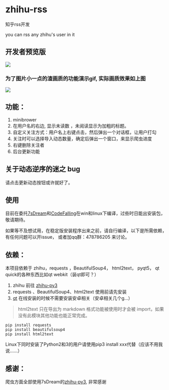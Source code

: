 # zhihu-rss

知乎rss开发

you can rss any zhihu's user in it

## 开发者预览版

![](http://img-storage.qiniudn.com/15-7-28/15352747.jpg)

### 为了图片小一点的渣画质的功能演示gif, 实际画质效果如上图


![](http://img-storage.qiniudn.com/15-7-28/94436942.jpg)

## 功能：
1. minibrower
2. 在用户名的右边, 显示未读数 ，未阅读显示为加粗的标题。
3. 自定义关注方式：用户名上右键点击，然后弹出一个对话框，让用户打勾
4. 关注时可以选择导入动态数量，确定后弹出一个窗口，来显示爬虫进度
5. 右键删除关注者
6. 后台更新功能

## 关于动态逆序的迷之 bug
请点击更新动态按钮或许就好了。

## 使用
目前在委托[7sDream](https://github.com/7sDream/)和[CodeFalling](https://github.com/CodeFalling)在win和linux下编译，过些时日能出安装包，敬请期待。


如果等不及想试用，在稳定版安装程序出来之前，请自行编译，以下是所需依赖，有任何问题可以开issue， 或者加qq群：478786205 来讨论。


## 依赖：


本项目依赖于 zhihu，requests ，BeautifulSoup4， html2text， pyqt5， qt quick的各种东西比如qt webkit（装qt即可？）

1. zhihu 前往 [zhihu-py3](https://github.com/7sDream/zhihu-py3)
2.  requests 、BeautifulSoup4、html2text 使用前请先安装
3. [qt](https://www.qt.io/zh-hans/download-open-source/)  在线安装的时候不需要安装安卓相关（安卓相关几个g...）

> html2text 只在导出为 markdown 格式功能被使用时才会被 import，如果没有此模块其他功能也能正常完成。

```
pip install requests
pip install beautifulsoup4
pip install html2text
```
Linux下同时安装了Python2和3的用户请使用pip3 install xxx代替（应该不用我说……）


## 感谢：

爬虫方面全部使用7sDream的[zhihu-py3](https://github.com/7sDream/zhihu-py3), 非常感谢
